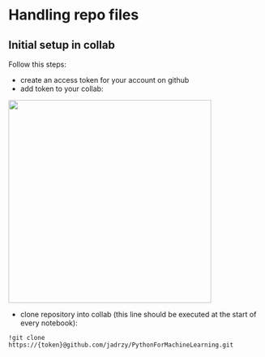 # Handling repo files
## Initial setup in collab
Follow this steps:
- create an access token for your account on github
- add token to your collab:
  
<p>
  <img src="https://github.com/jadrzy/PythonForMachineLearning/blob/main/images/Token.png" 
       width=400/>
</p>

- clone repository into collab (this line should be executed at the start of every notebook):
```
!git clone https://{token}@github.com/jadrzy/PythonForMachineLearning.git
```
